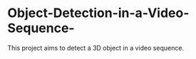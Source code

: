 # Object-Detection-in-a-Video-Sequence-
This project aims to detect a 3D object in a video sequence.
